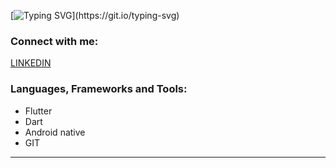 [![Typing
SVG](https://readme-typing-svg.herokuapp.com?font=Source+Sans+Pro&vCenter=true&lines=Hi%2C+My+name+is+Amr+and+I+am+a+flutter+developer;)](https://git.io/typing-svg)


### Connect with me:

[<a href="https://www.linkedin.com/in/amr-hisham-35225419b">LINKEDIN</a>](https://codestackr.com#gh-light-mode-only)

### Languages, Frameworks and Tools:

- Flutter
- Dart
- Android native
- GIT

---



<!--   <summary>:zap: GitHub Stats</summary>

  <img align="left" alt="Amr's GitHub Stats" src="https://github-readme-stats.vercel.app/api?username=codeSTACKr&show_icons=true&hide_border=false&title_color=ff652f&icon_color=FFE400&bg_color=09131B&text_color=ffffff&border_color=0c1a25" />
 -->


[website]: https://codeSTACKr.com
[course]: http://vsCodeHero.com
[twitter]: https://twitter.com/codeSTACKr
[youtube]: https://youtube.com/codeSTACKr
[instagram]: https://instagram.com/codeSTACKr
[linkedin]: https://linkedin.com/in/codeSTACKr
[webdevplaylist]: https://www.youtube.com/playlist?list=PLkwxH9e_vrAJ0WbEsFA9W3I1W-g_BTsbt
[jsplaylist]: https://www.youtube.com/playlist?list=PLkwxH9e_vrALRJKu7wfXby3MKeflhTu6B
[cssplaylist]: https://www.youtube.com/playlist?list=PLkwxH9e_vrALSdvZuEh6gqQdmDoDIoqz4
[reactplaylist]: https://www.youtube.com/playlist?list=PLkwxH9e_vrAK4TdffpxKY3QGyHCpxFcQ0
